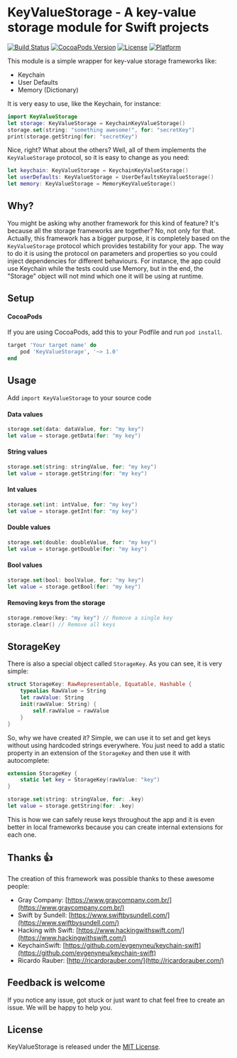 # KeyValueStorage - A key-value storage module for Swift projects

[![Build Status](https://travis-ci.com/ricardorauber/KeyValueStorage.svg?branch=master)](http://travis-ci.com/)
[![CocoaPods Version](https://img.shields.io/cocoapods/v/KeyValueStorage.svg?style=flat)](http://cocoadocs.org/docsets/KeyValueStorage)
[![License](https://img.shields.io/cocoapods/l/KeyValueStorage.svg?style=flat)](http://cocoadocs.org/docsets/KeyValueStorage)
[![Platform](https://img.shields.io/cocoapods/p/KeyValueStorage.svg?style=flat)](http://cocoadocs.org/docsets/KeyValueStorage)

This module is a simple wrapper for key-value storage frameworks like:

- Keychain
- User Defaults
- Memory (Dictionary)

It is very easy to use, like the Keychain, for instance:

```Swift
import KeyValueStorage
let storage: KeyValueStorage = KeychainKeyValueStorage()
storage.set(string: "something awesome!", for: "secretKey")
print(storage.getString(for: "secretKey")
```

Nice, right? What about the others? Well, all of them implements the `KeyValueStorage` protocol, so it is easy to change as you need:

```Swift
let keychain: KeyValueStorage = KeychainKeyValueStorage()
let userDefaults: KeyValueStorage = UserDefaultsKeyValueStorage()
let memory: KeyValueStorage = MemoryKeyValueStorage()
```

## Why?

You might be asking why another framework for this kind of feature? It's because all the storage frameworks are together? No, not only for that. Actually, this framework has a bigger purpose, it is completely based on the `KeyValueStorage` protocol which provides testability for your app. The way to do it is using the protocol on parameters and properties so you could inject dependencies for different behaviours. For instance, the app could use Keychain while the tests could use Memory, but in the end, the "Storage" object will not mind which one it will be using at runtime.

## Setup

#### CocoaPods

If you are using CocoaPods, add this to your Podfile and run `pod install`.

```Ruby
target 'Your target name' do
    pod 'KeyValueStorage', '~> 1.0'
end
```

## Usage

Add `import KeyValueStorage` to your source code

#### Data values

```Swift
storage.set(data: dataValue, for: "my key")
let value = storage.getData(for: "my key")
```

#### String values

```Swift
storage.set(string: stringValue, for: "my key")
let value = storage.getString(for: "my key")
```

#### Int values

```Swift
storage.set(int: intValue, for: "my key")
let value = storage.getInt(for: "my key")
```

#### Double values

```Swift
storage.set(double: doubleValue, for: "my key")
let value = storage.getDouble(for: "my key")
```

#### Bool values

```Swift
storage.set(bool: boolValue, for: "my key")
let value = storage.getBool(for: "my key")
```

#### Removing keys from the storage

```Swift
storage.remove(key: "my key") // Remove a single key
storage.clear() // Remove all keys
```

## StorageKey

There is also a special object called `StorageKey`. As you can see, it is very simple:

```Swift
struct StorageKey: RawRepresentable, Equatable, Hashable {
	typealias RawValue = String
	let rawValue: String
	init(rawValue: String) {
		self.rawValue = rawValue
	}
}
```

So, why we have created it? Simple, we can use it to set and get keys without using hardcoded strings everywhere. You just need to add a static property in an extension of the `StorageKey` and then use it with autocomplete:

```Swift
extension StorageKey {
	static let key = StorageKey(rawValue: "key")
}

storage.set(string: stringValue, for: .key)
let value = storage.getString(for: .key)
```

This is how we can safely reuse keys throughout the app and it is even better in local frameworks because you can create internal extensions for each one.

## Thanks 👍

The creation of this framework was possible thanks to these awesome people:

* Gray Company: [https://www.graycompany.com.br/](https://www.graycompany.com.br/)
* Swift by Sundell: [https://www.swiftbysundell.com/](https://www.swiftbysundell.com/)
* Hacking with Swift: [https://www.hackingwithswift.com/](https://www.hackingwithswift.com/)
* KeychainSwift: [https://github.com/evgenyneu/keychain-swift](https://github.com/evgenyneu/keychain-swift)
* Ricardo Rauber: [http://ricardorauber.com/](http://ricardorauber.com/)

## Feedback is welcome

If you notice any issue, got stuck or just want to chat feel free to create an issue. We will be happy to help you.

## License

KeyValueStorage is released under the [MIT License](LICENSE).
